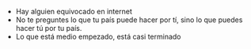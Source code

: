 
- Hay alguien equivocado en internet
- No te preguntes lo que tu país puede hacer por tí, sino lo que puedes hacer tú por tu país.
- Lo que está medio empezado, está casi terminado

